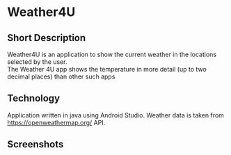 # Weather4U

## Short Description
Weather4U is an application to show the current weather in the locations selected by the user. </br>
The Weather 4U app shows the temperature in more detail (up to two decimal places) than other such apps

## Technology
Application written in java using Android Studio. Weather data is taken from https://openweathermap.org/ API.

## Screenshots
